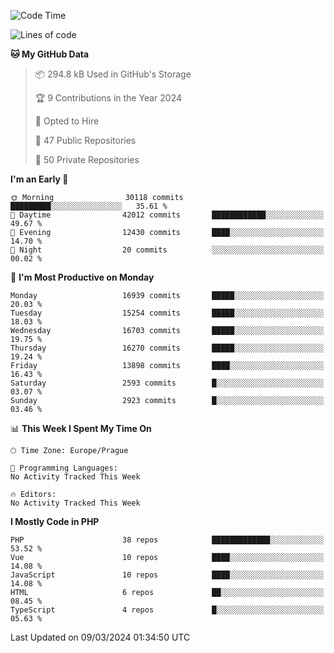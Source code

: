 <!--START_SECTION:waka-->
![Code Time](http://img.shields.io/badge/Code%20Time-1%2C583%20hrs%2058%20mins-blue)

![Lines of code](https://img.shields.io/badge/From%20Hello%20World%20I%27ve%20Written-26.5%20million%20lines%20of%20code-blue)

**🐱 My GitHub Data** 

> 📦 294.8 kB Used in GitHub's Storage 
 > 
> 🏆 9 Contributions in the Year 2024
 > 
> 💼 Opted to Hire
 > 
> 📜 47 Public Repositories 
 > 
> 🔑 50 Private Repositories 
 > 
**I'm an Early 🐤** 

```text
🌞 Morning                30118 commits       █████████░░░░░░░░░░░░░░░░   35.61 % 
🌆 Daytime                42012 commits       ████████████░░░░░░░░░░░░░   49.67 % 
🌃 Evening                12430 commits       ████░░░░░░░░░░░░░░░░░░░░░   14.70 % 
🌙 Night                  20 commits          ░░░░░░░░░░░░░░░░░░░░░░░░░   00.02 % 
```
📅 **I'm Most Productive on Monday** 

```text
Monday                   16939 commits       █████░░░░░░░░░░░░░░░░░░░░   20.03 % 
Tuesday                  15254 commits       █████░░░░░░░░░░░░░░░░░░░░   18.03 % 
Wednesday                16703 commits       █████░░░░░░░░░░░░░░░░░░░░   19.75 % 
Thursday                 16270 commits       █████░░░░░░░░░░░░░░░░░░░░   19.24 % 
Friday                   13898 commits       ████░░░░░░░░░░░░░░░░░░░░░   16.43 % 
Saturday                 2593 commits        █░░░░░░░░░░░░░░░░░░░░░░░░   03.07 % 
Sunday                   2923 commits        █░░░░░░░░░░░░░░░░░░░░░░░░   03.46 % 
```


📊 **This Week I Spent My Time On** 

```text
🕑︎ Time Zone: Europe/Prague

💬 Programming Languages: 
No Activity Tracked This Week

🔥 Editors: 
No Activity Tracked This Week
```

**I Mostly Code in PHP** 

```text
PHP                      38 repos            █████████████░░░░░░░░░░░░   53.52 % 
Vue                      10 repos            ████░░░░░░░░░░░░░░░░░░░░░   14.08 % 
JavaScript               10 repos            ████░░░░░░░░░░░░░░░░░░░░░   14.08 % 
HTML                     6 repos             ██░░░░░░░░░░░░░░░░░░░░░░░   08.45 % 
TypeScript               4 repos             █░░░░░░░░░░░░░░░░░░░░░░░░   05.63 % 
```




 Last Updated on 09/03/2024 01:34:50 UTC
<!--END_SECTION:waka-->
<!--
**AlexKratky/AlexKratky** is a ✨ _special_ ✨ repository because its `README.md` (this file) appears on your GitHub profile.

Here are some ideas to get you started:

- 🔭 I’m currently working on ...
- 🌱 I’m currently learning ...
- 👯 I’m looking to collaborate on ...
- 🤔 I’m looking for help with ...
- 💬 Ask me about ...
- 📫 How to reach me: ...
- 😄 Pronouns: ...
- ⚡ Fun fact: ...
-->
